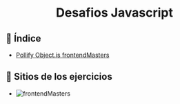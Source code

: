 <h1 align="center">Desafios Javascript</h1>

## 🚀 Índice
- [Pollify Object.is frontendMasters](Object-is/test.js)


## 🧔 Sitios de los ejercicios
- ![frontendMasters](https://frontendmasters.com/courses/deep-javascript-v3/type-check-exercise-solution/)